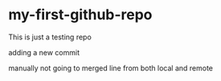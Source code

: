 # my-first-github-repo
This is just a testing repo


adding a new commit 

manually not going to merged line from both local and remote